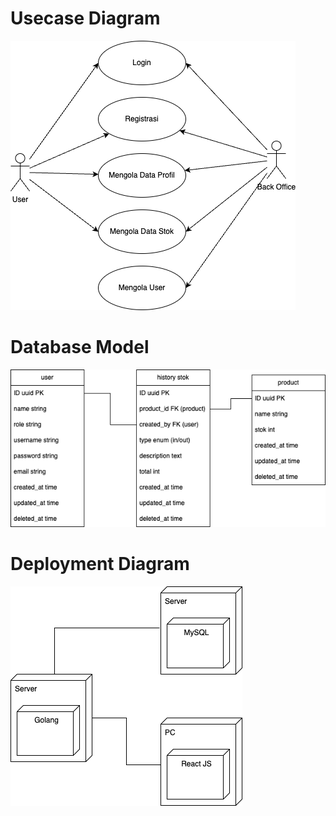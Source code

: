 # Usecase Diagram

!["usecase.png"](./img/usecase.png)

# Database Model

!["model-database.png"](./img/model-database.png)

# Deployment Diagram

!["deployment-diagram.png"](./img/deployment-diagram.png)

